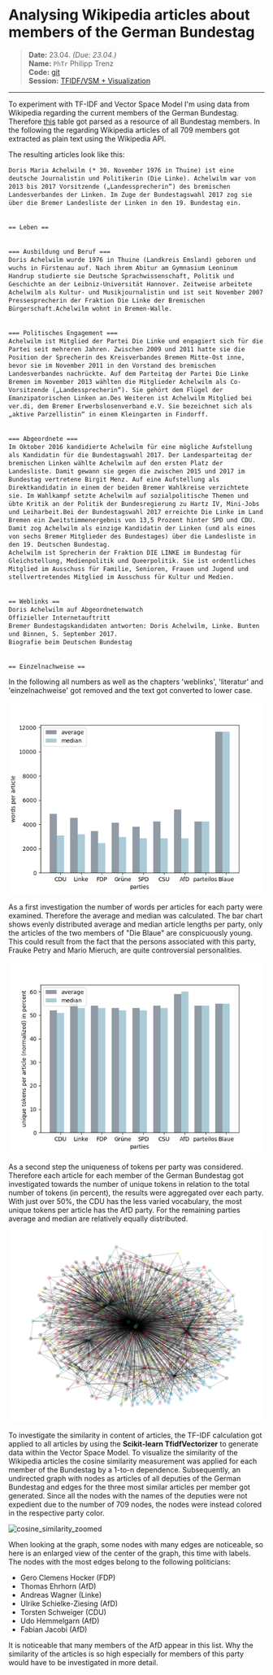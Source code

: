 # Analysing Wikipedia articles about members of the German Bundestag

> **Date:** 23.04. *(Due: 23.04.)*  
> **Name:** `PhTr` Philipp Trenz  
> **Code:** [git](https://github.com/philipptrenz/Text-Visualisation-in-Practice/tree/master/02_tfidf)  
> **Session:** [TFIDF/VSM + Visualization](../index)

----

To experiment with TF-IDF and Vector Space Model I'm using data from Wikipedia regarding the current members of the German Bundestag. Therefore [this](https://de.wikipedia.org/wiki/Liste_der_Mitglieder_des_Deutschen_Bundestages_(19._Wahlperiode)#Abgeordnete) table got parsed as a resource of all Bundestag members. In the following the regarding Wikipedia articles of all 709 members got extracted as plain text using the Wikipedia API.

The resulting articles look like this:

```
Doris Maria Achelwilm (* 30. November 1976 in Thuine) ist eine deutsche Journalistin und Politikerin (Die Linke). Achelwilm war von 2013 bis 2017 Vorsitzende („Landessprecherin“) des bremischen Landesverbandes der Linken. Im Zuge der Bundestagswahl 2017 zog sie über die Bremer Landesliste der Linken in den 19. Bundestag ein.


== Leben ==


=== Ausbildung und Beruf ===
Doris Achelwilm wurde 1976 in Thuine (Landkreis Emsland) geboren und wuchs in Fürstenau auf. Nach ihrem Abitur am Gymnasium Leoninum Handrup studierte sie Deutsche Sprachwissenschaft, Politik und Geschichte an der Leibniz-Universität Hannover. Zeitweise arbeitete Achelwilm als Kultur- und Musikjournalistin und ist seit November 2007 Pressesprecherin der Fraktion Die Linke der Bremischen Bürgerschaft.Achelwilm wohnt in Bremen-Walle.


=== Politisches Engagement ===
Achelwilm ist Mitglied der Partei Die Linke und engagiert sich für die Partei seit mehreren Jahren. Zwischen 2009 und 2011 hatte sie die Position der Sprecherin des Kreisverbandes Bremen Mitte-Ost inne, bevor sie im November 2011 in den Vorstand des bremischen Landesverbandes nachrückte. Auf dem Parteitag der Partei Die Linke Bremen im November 2013 wählten die Mitglieder Achelwilm als Co-Vorsitzende („Landessprecherin“). Sie gehört dem Flügel der Emanzipatorischen Linken an.Des Weiteren ist Achelwilm Mitglied bei ver.di, dem Bremer Erwerbslosenverband e.V. Sie bezeichnet sich als „aktive Parzellistin“ in einem Kleingarten in Findorff.


=== Abgeordnete ===
Im Oktober 2016 kandidierte Achelwilm für eine mögliche Aufstellung als Kandidatin für die Bundestagswahl 2017. Der Landesparteitag der bremischen Linken wählte Achelwilm auf den ersten Platz der Landesliste. Damit gewann sie gegen die zwischen 2015 und 2017 im Bundestag vertretene Birgit Menz. Auf eine Aufstellung als Direktkandidatin in einem der beiden Bremer Wahlkreise verzichtete sie. Im Wahlkampf setzte Achelwilm auf sozialpolitische Themen und übte Kritik an der Politik der Bundesregierung zu Hartz IV, Mini-Jobs und Leiharbeit.Bei der Bundestagswahl 2017 erreichte Die Linke im Land Bremen ein Zweitstimmenergebnis von 13,5 Prozent hinter SPD und CDU. Damit zog Achelwilm als einzige Kandidatin der Linken (und als eines von sechs Bremer Mitglieder des Bundestages) über die Landesliste in den 19. Deutschen Bundestag.
Achelwilm ist Sprecherin der Fraktion DIE LINKE im Bundestag für Gleichstellung, Medienpolitik und Queerpolitik. Sie ist ordentliches Mitglied im Ausschuss für Familie, Senioren, Frauen und Jugend und stellvertretendes Mitglied im Ausschuss für Kultur und Medien.


== Weblinks ==
Doris Achelwilm auf Abgeordnetenwatch
Offizieller Internetauftritt
Bremer Bundestagskandidaten antworten: Doris Achelwilm, Linke. Bunten und Binnen, 5. September 2017.
Biografie beim Deutschen Bundestag


== Einzelnachweise == 

```

In the following all numbers as well as the chapters 'weblinks', 'literatur' and 'einzelnachweise' got removed and the text got converted to lower case.

![article_length_by_parties](img/article_length_by_parties.png)

As a first investigation the number of words per articles for each party were examined. Therefore the average and median was calculated. The bar chart shows evenly distributed average and median article lengths per party, only the articles of the two members of "Die Blaue" are conspicuously young. This could result from the fact that the persons associated with this party, Frauke Petry and Mario Mieruch, are quite controversial personalities.

![unique_tokens_per_party](img/unique_tokens_per_party.png)

As a second step the uniqueness of tokens per party was considered. Therefore each article for each member of the German Bundestag got investigated towards the number of unique tokens in relation to the total number of tokens (in percent), the results were aggregated over each party. With just over 50%, the CDU has the less varied vocabulary, the most unique tokens per article has the AfD party. For the remaining parties average and median are relatively equally distributed.

![cosine_similarity](img/cosine_similarity.png)

To investigate the similarity in content of articles, the TF-IDF calculation got applied to all articles by using the __Scikit-learn TfidfVectorizer__ to generate data within the Vector Space Model. To visualize the similarity of the Wikipedia articles the cosine similarity measurement was applied for each member of the Bundestag by a 1-to-n dependence. Subsequently, an undirected graph with nodes as articles of all deputies of the German Bundestag and edges for the three most similar articles per member got generated. Since all the nodes with the names of the deputies were not expedient due to the number of 709 nodes, the nodes were instead colored in the respective party color.

![cosine_similarity_zoomed](img/cosine_similarity_zoomed.png)

When looking at the graph, some nodes with many edges are noticeable, so here is an enlarged view of the center of the graph, this time with labels. The nodes with the most edges belong to the following politicians:

* Gero Clemens Hocker (FDP)
* Thomas Ehrhorn (AfD)
* Andreas Wagner (Linke)
* Ulrike Schielke-Ziesing (AfD)
* Torsten Schweiger (CDU)
* Udo Hemmelgarn (AfD)
* Fabian Jacobi (AfD)

It is noticeable that many members of the AfD appear in this list. Why the similarity of the articles is so high especially for members of this party would have to be investigated in more detail.
